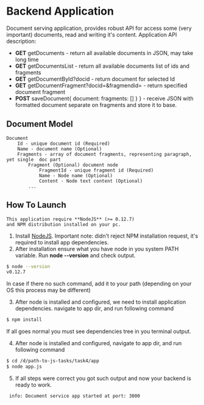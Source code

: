 # Backend Application

Document serving application, provides robust API for access some (very important) documents, read and writing it's content.
Application API description:

- **GET** getDocuments - return all available documents in JSON, may take long time
- **GET** getDocumentsList - return all available documents list of ids and fragments
- **GET** getDocumentById?docid - return document for selected Id
- **GET** getDocumentFragment?docid=&fragmendid= - return specified document fragment
- **POST** saveDocument{ document: fragments: [] } } - receive JSON with formatted document separate on fragments and store it to base.

## Document Model

```
Document
    Id - unique document id (Required)
    Name - document name (Optional)
    Fragments - array of document fragments, representing paragraph, yet single  doc part
        Fragment (Optional) document node
            FragmentId - unique fragment id (Required)
            Name - Node name (Optional)
            Content - Node text content (Optional)
        ...
```

## How To Launch

```
This application require **NodeJS** (>= 0.12.7)
and NPM distribution installed on your pc.
```

1. Install [NodeJS](https://nodejs.org/en/). Important note: didn't reject NPM installation request, it's required to install app dependencies.
2. After installation ensure what you have node in you system PATH variable. Run **node --version** and check output.

  ```bash
  $ node --version
  v0.12.7
  ```

  In case if there no such command, add it to your path (depending on your OS this process may be different)

3. After node is installed and configured, we need to install application dependencies. navigate to app dir, and run following command

  ```bash
  $ npm install
  ```

  If all goes normal you must see dependencies tree in you terminal output.

4. After node is installed and configured, navigate to app dir, and run following command

  ```bash
  $ cd /d/path-to-js-tasks/task4/app
  $ node app.js
  ```

5. If all steps were correct you got such output and now your backend is ready to work.

  ```bash
   info: Document service app started at port: 3000
  ```
